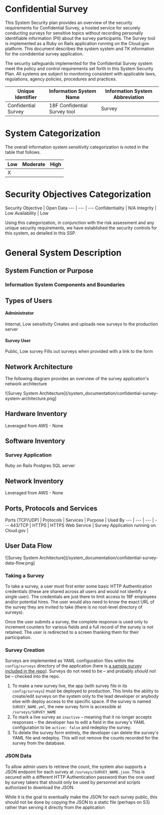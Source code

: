 # Confidential Survey

This System Security plan provides an overview of the security requirements for Confidential Survey, a hosted service for securely conducting surveys for sensitive topics without recording personally identifiable information (PII) about the survey participants. The Survey tool is implemented as a Ruby on Rails application running on the Cloud.gov platform. This document describes the system system and TK information for the condidential survey application.

The security safeguards implemented for the Confidential Survey system meet the policy and control requirements set forth in this System Security Plan.  All systems are subject to monitoring consistent with applicable laws, regulations, agency policies, procedures and practices.

Unique Identifier | Information System Name | Information System Abbreviation
--- | --- | ---
Confidential Survey | 18F Confidential Survey tool | Survey

# System Categorization
The overall information system sensitivity categorization is noted in the table that follows.

Low | Moderate | High
--- | --- | ---
 | X |

# Security Objectives Categorization
Security Objective | Open Data
--- | --- | ---
Confidentiality | N/A
Integrity | Low
Availability | Low

Using this categorization, in conjunction with the risk assessment and any unique security requirements, we have established the security controls for this system, as detailed in this SSP.

# General System Description

## System Function or Purpose

### Information System Components and Boundaries

## Types of Users

#### Administrator
Internal, Low sensitivity
Creates and uploads new surveys to the production server

#### Survey User
Public, Low survey
Fills out surveys when provided with a link to the form

## Network Architecture

The following diagram provides an overview of the survey application's network architecture

![Survey System Architecture](/system_documentation/confidential-survey-system-architecture.png]

## Hardware Inventory
Leveraged from AWS - None

## Software Inventory

### Survey Application
Ruby on Rails
Postgres SQL server

## Network Inventory
Leveraged from AWS - None

## Ports, Protocols and Services
Ports (TCP/UDP) |	Protocols |	Services |	Purpose |	Used By
--- | --- | --- | ---
443/TCP |	HTTPS |	HTTPS Web Service |	Survey Application running on Cloud.gov	 |

## User Data Flow

![Survey System Architecture](/system_documentation/confidential-survey-data-flow.png]

### Taking a Survey
To take a survey, a user must first enter some basic HTTP Authentication credentials (these are shared across all users and would not identify a single user). The credentials are just there to limit access to 18F employees and/or potential hires. The user would also need to know the exact URL of the survey they are invited to take (there is no root-level directory of surveys).

Once the user submits a survey, the complete response is used only to increment counters for various fields and a full record of the survey is not retained. The user is redirected to a screen thanking them for their participation.

### Survey Creation
Surveys are implemented as YAML configuration files within the `config/surveys` directory of the application (here is [a sample survey included in the repo](https://github.com/18F/confidential-survey/blob/develop/config/surveys/sample-survey.yml)). Surveys do not need to be – and probably *should not* be – checked into the repo.

1. To make a new survey live, the app (with survey file in its `config/surveys`) must be deployed to production. This limits the ability to create/edit surveys on the system only to the lead developer or anybody else with deploy access to the specific space. If the survey is named `SURVEY_NAME.yml`, the new survey form is accessible at `/surveys/SURVEY_NAME`
2. To mark a live survey as `inactive` – meaning that it no longer accepts responses – the developer has to edit a field in the survey's YAML configuration to be `active: false` and redeploy the survey.
3. To delete the survey form entirely, the developer can delete the survey's YAML file and redeploy. This will not remove the counts recorded for the survey from the database.

### JSON Data
To allow admin users to retrieve the count, the system also supports a JSON endpoint for each survey at `/surveys/SURVEY_NAME.json`. This is secured with a different HTTP Authentication password than the one used by survey takers that should only be used by personnel and scripts authorized to download the JSON.

While it is the goal to eventually make the JSON for each survey public, this should not be done by copying the JSON to a static file (perhaps on S3) rather than serving it directly from the application
